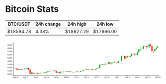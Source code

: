 # Bitcoin Stats

BTC/USDT|24h change|24h high|24h low|
|---|---|---|---|
|$18594.78|4.38%|$18627.29|$17666.00|

<img src="./chart.svg">
